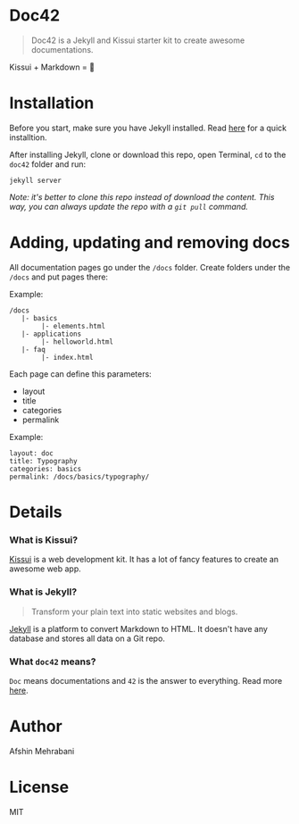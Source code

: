 # Doc42

> Doc42 is a Jekyll and Kissui starter kit to create awesome documentations.

Kissui + Markdown = :rocket:

# Installation

Before you start, make sure you have Jekyll installed. Read [here](http://jekyllrb.com/docs/installation/) for a quick installtion.

After installing Jekyll, clone or download this repo, open Terminal, `cd` to the `doc42` folder and run:

```
jekyll server
```

*Note: it's better to clone this repo instead of download the content. This way, you can always update the repo with a `git pull` command.*

# Adding, updating and removing docs

All documentation pages go under the `/docs` folder. Create folders under the `/docs` and put pages there:

Example:

```
/docs
   |- basics
        |- elements.html
   |- applications
        |- helloworld.html
   |- faq
        |- index.html
```

Each page can define this parameters:

- layout
- title
- categories
- permalink

Example: 

```
layout: doc
title: Typography
categories: basics
permalink: /docs/basics/typography/
```


# Details

### What is Kissui?

[Kissui](http://kissui.io) is a web development kit. It has a lot of fancy features to create an awesome web app. 

### What is Jekyll?

> Transform your plain text into static websites and blogs.

[Jekyll](http://jekyllrb.com/) is a platform to convert Markdown to HTML. It doesn't have any database and stores all data on a Git repo. 

### What `doc42` means? 
`Doc` means documentations and `42` is the answer to everything. Read more [here](https://duckduckgo.com/?q=Answer+to+the+Ultimate+Question+of+Life%2C+the+Universe%2C+and+Everything).


# Author
Afshin Mehrabani

# License
MIT
